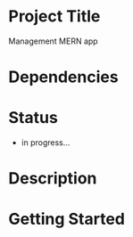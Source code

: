 # Project Title

Management MERN app

# Dependencies

# Status

- in progress...

# Description

# Getting Started

